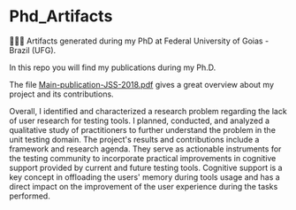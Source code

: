 # Phd_Artifacts
🦅🦅🦅 Artifacts generated during my PhD at Federal University of Goias - Brazil (UFG).

In this repo you will find my publications during my Ph.D.

The file [Main-publication-JSS-2018.pdf](https://github.com/pradoprojects/Phd_Artifacts/blob/main/Main-publication-JSS-2018.pdf) gives a great overview about my project and its contributions.

Overall, I identified and characterized a research problem regarding the lack of user research for testing tools. I planned, conducted, and analyzed a qualitative study of practitioners to further understand the problem in the unit testing domain. The project's results and contributions include a framework and research agenda. They serve as actionable instruments for the testing community to incorporate practical improvements in cognitive support provided by current and future testing tools. Cognitive support is a key concept in offloading the users' memory during tools usage and has a direct impact on the improvement of the user experience during the tasks performed.
